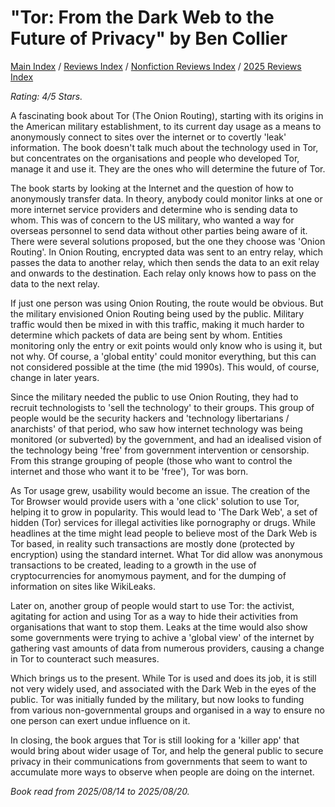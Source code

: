 # "Tor: From the Dark Web to the Future of Privacy" by Ben Collier

[Main Index](../../../README.md) / [Reviews Index](../../README.md) / [Nonfiction Reviews Index](../README.md) / [2025 Reviews Index](README.md)

*Rating: 4/5 Stars.*

A fascinating book about Tor (The Onion Routing), starting with its origins in the American military establishment, to its current day usage as a means to anonymously connect to sites over the internet or to covertly 'leak' information. The book doesn't talk much about the technology used in Tor, but concentrates on the organisations and people who developed Tor, manage it and use it. They are the ones who will determine the future of Tor.

The book starts by looking at the Internet and the question of how to anonymously transfer data. In theory, anybody could monitor links at one or more internet service providers and determine who is sending data to whom. This was of concern to the US military, who wanted a way for overseas personnel to send data without other parties being aware of it. There were several solutions proposed, but the one they choose was 'Onion Routing'. In Onion Routing, encrypted data was sent to an entry relay, which passes the data to another relay, which then sends the data to an exit relay and onwards to the destination. Each relay only knows how to pass on the data to the next relay.

If just one person was using Onion Routing, the route would be obvious. But the military envisioned Onion Routing being used by the public. Military traffic would then be mixed in with this traffic, making it much harder to determine which packets of data are being sent by whom. Entities monitoring only the entry or exit points would only know who is using it, but not why. Of course, a 'global entity' could monitor everything, but this can not considered possible at the time (the mid 1990s). This would, of course, change in later years.

Since the military needed the public to use Onion Routing, they had to recruit technologists to 'sell the technology' to their groups. This group of people would be the security hackers and 'technology libertarians / anarchists' of that period, who saw how internet technology was being monitored (or subverted) by the government, and had an idealised vision of the technology being 'free' from government intervention or censorship. From this strange grouping of people (those who want to control the internet and those who want it to be 'free'), Tor was born.

As Tor usage grew, usability would become an issue. The creation of the Tor Browser would provide users with a 'one click' solution to use Tor, helping it to grow in popularity. This would lead to 'The Dark Web', a set of hidden (Tor) services for illegal activities like pornography or drugs. While headlines at the time might lead people to believe most of the Dark Web is Tor based, in reality such transactions are mostly done (protected by encryption) using the standard internet. What Tor did allow was anonymous transactions to be created, leading to a growth in the use of cryptocurrencies for anomymous payment, and for the dumping of information on sites like WikiLeaks.

Later on, another group of people would start to use Tor: the activist, agitating for action and using Tor as a way to hide their activities from organisations that want to stop them. Leaks at the time would also show some governments were trying to achive a 'global view' of the internet by gathering vast amounts of data from numerous providers, causing a change in Tor to counteract such measures.

Which brings us to the present. While Tor is used and does its job, it is still not very widely used, and associated with the Dark Web in the eyes of the public. Tor was initially funded by the military, but now looks to funding from various non-governmental groups and organised in a way to ensure no one person can exert undue influence on it.

In closing, the book argues that Tor is still looking for a 'killer app' that would bring about wider usage of Tor, and help the general public to secure privacy in their communications from governments that seem to want to accumulate more ways to observe when people are doing on the internet.

*Book read from 2025/08/14 to 2025/08/20.*
